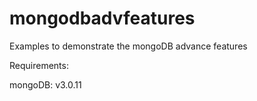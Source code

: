 # mongodbadvfeatures
Examples to demonstrate the mongoDB advance features

Requirements:

mongoDB: v3.0.11

